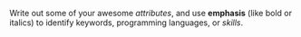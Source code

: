 Write out some of your awesome *attributes*, and use **emphasis** (like bold or italics) to identify keywords, programming languages, or *skills*. 
